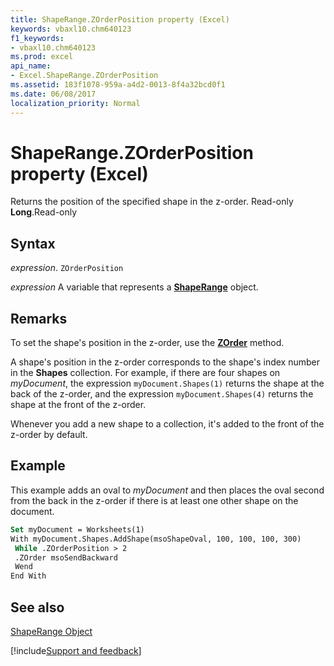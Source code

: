 ```yaml
---
title: ShapeRange.ZOrderPosition property (Excel)
keywords: vbaxl10.chm640123
f1_keywords:
- vbaxl10.chm640123
ms.prod: excel
api_name:
- Excel.ShapeRange.ZOrderPosition
ms.assetid: 183f1078-959a-a4d2-0013-8f4a32bcd0f1
ms.date: 06/08/2017
localization_priority: Normal
---
```



# ShapeRange.ZOrderPosition property (Excel)

Returns the position of the specified shape in the z-order. Read-only  **Long**.Read-only


## Syntax

_expression_. `ZOrderPosition`

_expression_ A variable that represents a **[ShapeRange](Excel.shaperange.md)** object.


## Remarks

To set the shape's position in the z-order, use the  **[ZOrder](Excel.ShapeRange.ZOrder.md)** method.

A shape's position in the z-order corresponds to the shape's index number in the  **Shapes** collection. For example, if there are four shapes on _myDocument_, the expression  `myDocument.Shapes(1)` returns the shape at the back of the z-order, and the expression `myDocument.Shapes(4)` returns the shape at the front of the z-order.

Whenever you add a new shape to a collection, it's added to the front of the z-order by default.


## Example

This example adds an oval to  _myDocument_ and then places the oval second from the back in the z-order if there is at least one other shape on the document.


```vb
Set myDocument = Worksheets(1) 
With myDocument.Shapes.AddShape(msoShapeOval, 100, 100, 100, 300) 
 While .ZOrderPosition > 2 
 .ZOrder msoSendBackward 
 Wend 
End With
```


## See also


[ShapeRange Object](Excel.ShapeRange.md)

[!include[Support and feedback](~/includes/feedback-boilerplate.md)]